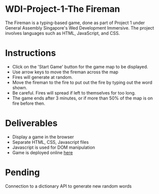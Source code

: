 # WDI-Project-1-The Fireman
The Fireman is a typing-based game, done as part of Project 1 under General Assembly Singapore's Wed Development Immersive. The project involves languages such as HTML, JavaScript, and CSS.

# Instructions
- Click on the 'Start Game' button for the game map to be displayed.
- Use arrow keys to move the fireman across the map
- Fires will generate at random.
- Move the fireman to the fire to put out the fire by typing out the word shown.
- Be careful. Fires will spread if left to themselves for too long.
- The game ends after 3 minutes, or if more than 50% of the map is on fire before then.

# Deliverables
- Display a game in the browser
- Separate HTML, CSS, Javascript files
- Javascript is used for DOM manipulation
- Game is deployed online [here](https://fireman-game.herokuapp.com/)

# Pending
Connection to a dictionary API to generate new random words